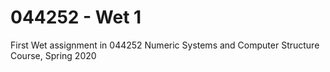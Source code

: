 # 044252 - Wet 1

First Wet assignment in 044252 Numeric Systems and Computer Structure Course, Spring 2020

